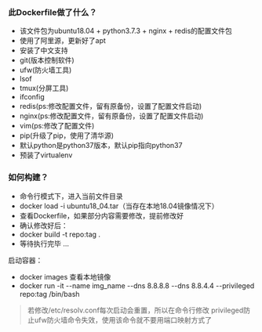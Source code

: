 ### 此Dockerfile做了什么？
* 该文件包为ubuntu18.04 + python3.7.3 + nginx + redis的配置文件包
* 使用了阿里源，更新好了apt
* 安装了中文支持
* git(版本控制软件)
* ufw(防火墙工具)
* lsof
* tmux(分屏工具)
* ifconfig
* redis(ps:修改配置文件，留有原备份，设置了配置文件启动)
* nginx(ps:修改配置文件，留有原备份，设置了配置文件启动)
* vim(ps:修改了配置文件)
* pip(升级了pip，使用了清华源)
* 默认python是python37版本，默认pip指向python37
* 预装了virtualenv

### 如何构建？
* 命令行模式下，进入当前文件目录
* docker load -i ubuntu18_04.tar（当存在本地18.04镜像情况下）
* 查看Dockerfile，如果部分内容需要修改，提前修改好
* 确认修改好后：
* docker build -t repo:tag .
* 等待执行完毕 ...

启动容器：
* docker images 查看本地镜像
* docker run -it --name img_name --dns 8.8.8.8 --dns 8.8.4.4 --privileged repo:tag /bin/bash
> 若修改/etc/resolv.conf每次启动会重置，所以在命令行修改
privileged防止ufw防火墙命令失效，使用该命令就不要用端口映射方式了